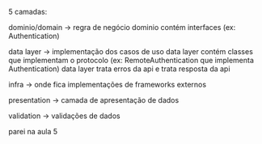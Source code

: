 5 camadas:

dominio/domain -> regra de negócio
dominio contém interfaces (ex: Authentication)

data layer -> implementação dos casos de uso
data layer contém classes que implementam o protocolo (ex: RemoteAuthentication que implementa Authentication)
data layer trata erros da api e trata resposta da api

infra -> onde fica implementações de frameworks externos

presentation -> camada de apresentação de dados

validation -> validações de dados

parei na aula 5